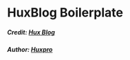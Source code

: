 # HuxBlog Boilerplate

##### Credit: [Hux Blog](https://github.com/Huxpro/huxpro.github.io)

##### Author: [Huxpro](https://github.com/Huxpro)
